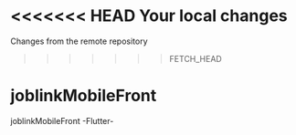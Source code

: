 <<<<<<< HEAD
Your local changes
=======
Changes from the remote repository
>>>>>>> FETCH_HEAD

# joblinkMobileFront
joblinkMobileFront -Flutter-
